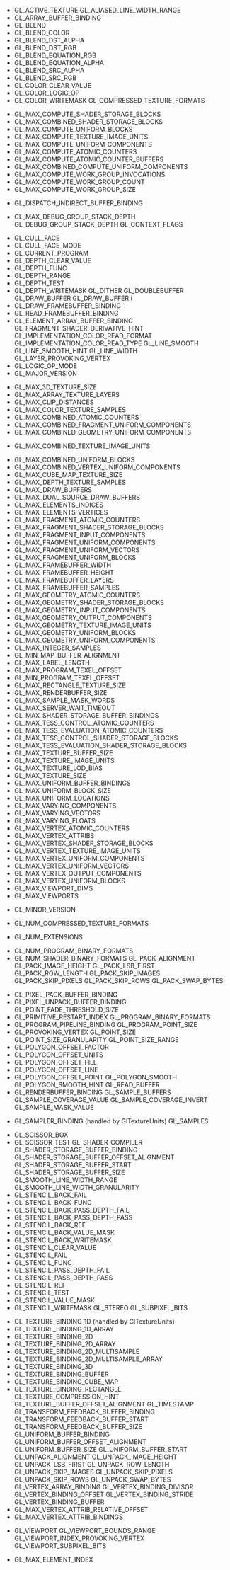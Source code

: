 + GL_ACTIVE_TEXTURE
GL_ALIASED_LINE_WIDTH_RANGE
+ GL_ARRAY_BUFFER_BINDING
+ GL_BLEND
+ GL_BLEND_COLOR
+ GL_BLEND_DST_ALPHA
+ GL_BLEND_DST_RGB
+ GL_BLEND_EQUATION_RGB
+ GL_BLEND_EQUATION_ALPHA
+ GL_BLEND_SRC_ALPHA
+ GL_BLEND_SRC_RGB
+ GL_COLOR_CLEAR_VALUE
+ GL_COLOR_LOGIC_OP
+ GL_COLOR_WRITEMASK
GL_COMPRESSED_TEXTURE_FORMATS
- GL_MAX_COMPUTE_SHADER_STORAGE_BLOCKS
- GL_MAX_COMBINED_SHADER_STORAGE_BLOCKS
- GL_MAX_COMPUTE_UNIFORM_BLOCKS
- GL_MAX_COMPUTE_TEXTURE_IMAGE_UNITS
- GL_MAX_COMPUTE_UNIFORM_COMPONENTS
- GL_MAX_COMPUTE_ATOMIC_COUNTERS
- GL_MAX_COMPUTE_ATOMIC_COUNTER_BUFFERS
- GL_MAX_COMBINED_COMPUTE_UNIFORM_COMPONENTS
- GL_MAX_COMPUTE_WORK_GROUP_INVOCATIONS
- GL_MAX_COMPUTE_WORK_GROUP_COUNT
- GL_MAX_COMPUTE_WORK_GROUP_SIZE
+ GL_DISPATCH_INDIRECT_BUFFER_BINDING
- GL_MAX_DEBUG_GROUP_STACK_DEPTH
GL_DEBUG_GROUP_STACK_DEPTH
GL_CONTEXT_FLAGS
+ GL_CULL_FACE
+ GL_CULL_FACE_MODE
+ GL_CURRENT_PROGRAM
+ GL_DEPTH_CLEAR_VALUE
+ GL_DEPTH_FUNC
+ GL_DEPTH_RANGE
+ GL_DEPTH_TEST
+ GL_DEPTH_WRITEMASK
GL_DITHER
GL_DOUBLEBUFFER
GL_DRAW_BUFFER
GL_DRAW_BUFFER i
+ GL_DRAW_FRAMEBUFFER_BINDING
+ GL_READ_FRAMEBUFFER_BINDING
+ GL_ELEMENT_ARRAY_BUFFER_BINDING
GL_FRAGMENT_SHADER_DERIVATIVE_HINT
GL_IMPLEMENTATION_COLOR_READ_FORMAT
GL_IMPLEMENTATION_COLOR_READ_TYPE
GL_LINE_SMOOTH
GL_LINE_SMOOTH_HINT
GL_LINE_WIDTH
GL_LAYER_PROVOKING_VERTEX
+ GL_LOGIC_OP_MODE
+ GL_MAJOR_VERSION
- GL_MAX_3D_TEXTURE_SIZE
- GL_MAX_ARRAY_TEXTURE_LAYERS
- GL_MAX_CLIP_DISTANCES
- GL_MAX_COLOR_TEXTURE_SAMPLES
- GL_MAX_COMBINED_ATOMIC_COUNTERS
- GL_MAX_COMBINED_FRAGMENT_UNIFORM_COMPONENTS
- GL_MAX_COMBINED_GEOMETRY_UNIFORM_COMPONENTS
+ GL_MAX_COMBINED_TEXTURE_IMAGE_UNITS
- GL_MAX_COMBINED_UNIFORM_BLOCKS
- GL_MAX_COMBINED_VERTEX_UNIFORM_COMPONENTS
- GL_MAX_CUBE_MAP_TEXTURE_SIZE
- GL_MAX_DEPTH_TEXTURE_SAMPLES
- GL_MAX_DRAW_BUFFERS
- GL_MAX_DUAL_SOURCE_DRAW_BUFFERS
- GL_MAX_ELEMENTS_INDICES
- GL_MAX_ELEMENTS_VERTICES
- GL_MAX_FRAGMENT_ATOMIC_COUNTERS
- GL_MAX_FRAGMENT_SHADER_STORAGE_BLOCKS
- GL_MAX_FRAGMENT_INPUT_COMPONENTS
- GL_MAX_FRAGMENT_UNIFORM_COMPONENTS
- GL_MAX_FRAGMENT_UNIFORM_VECTORS
- GL_MAX_FRAGMENT_UNIFORM_BLOCKS
- GL_MAX_FRAMEBUFFER_WIDTH
- GL_MAX_FRAMEBUFFER_HEIGHT
- GL_MAX_FRAMEBUFFER_LAYERS
- GL_MAX_FRAMEBUFFER_SAMPLES
- GL_MAX_GEOMETRY_ATOMIC_COUNTERS
- GL_MAX_GEOMETRY_SHADER_STORAGE_BLOCKS
- GL_MAX_GEOMETRY_INPUT_COMPONENTS
- GL_MAX_GEOMETRY_OUTPUT_COMPONENTS
- GL_MAX_GEOMETRY_TEXTURE_IMAGE_UNITS
- GL_MAX_GEOMETRY_UNIFORM_BLOCKS
- GL_MAX_GEOMETRY_UNIFORM_COMPONENTS
- GL_MAX_INTEGER_SAMPLES
- GL_MIN_MAP_BUFFER_ALIGNMENT
- GL_MAX_LABEL_LENGTH
- GL_MAX_PROGRAM_TEXEL_OFFSET
- GL_MIN_PROGRAM_TEXEL_OFFSET
- GL_MAX_RECTANGLE_TEXTURE_SIZE
- GL_MAX_RENDERBUFFER_SIZE
- GL_MAX_SAMPLE_MASK_WORDS
- GL_MAX_SERVER_WAIT_TIMEOUT
- GL_MAX_SHADER_STORAGE_BUFFER_BINDINGS
- GL_MAX_TESS_CONTROL_ATOMIC_COUNTERS
- GL_MAX_TESS_EVALUATION_ATOMIC_COUNTERS
- GL_MAX_TESS_CONTROL_SHADER_STORAGE_BLOCKS
- GL_MAX_TESS_EVALUATION_SHADER_STORAGE_BLOCKS
- GL_MAX_TEXTURE_BUFFER_SIZE
- GL_MAX_TEXTURE_IMAGE_UNITS
- GL_MAX_TEXTURE_LOD_BIAS
- GL_MAX_TEXTURE_SIZE
- GL_MAX_UNIFORM_BUFFER_BINDINGS
- GL_MAX_UNIFORM_BLOCK_SIZE
- GL_MAX_UNIFORM_LOCATIONS
- GL_MAX_VARYING_COMPONENTS
- GL_MAX_VARYING_VECTORS
- GL_MAX_VARYING_FLOATS
- GL_MAX_VERTEX_ATOMIC_COUNTERS
- GL_MAX_VERTEX_ATTRIBS
- GL_MAX_VERTEX_SHADER_STORAGE_BLOCKS
- GL_MAX_VERTEX_TEXTURE_IMAGE_UNITS
- GL_MAX_VERTEX_UNIFORM_COMPONENTS
- GL_MAX_VERTEX_UNIFORM_VECTORS
- GL_MAX_VERTEX_OUTPUT_COMPONENTS
- GL_MAX_VERTEX_UNIFORM_BLOCKS
- GL_MAX_VIEWPORT_DIMS
- GL_MAX_VIEWPORTS
+ GL_MINOR_VERSION
- GL_NUM_COMPRESSED_TEXTURE_FORMATS
+ GL_NUM_EXTENSIONS
- GL_NUM_PROGRAM_BINARY_FORMATS
- GL_NUM_SHADER_BINARY_FORMATS
GL_PACK_ALIGNMENT
GL_PACK_IMAGE_HEIGHT
GL_PACK_LSB_FIRST
GL_PACK_ROW_LENGTH
GL_PACK_SKIP_IMAGES
GL_PACK_SKIP_PIXELS
GL_PACK_SKIP_ROWS
GL_PACK_SWAP_BYTES
+ GL_PIXEL_PACK_BUFFER_BINDING
+ GL_PIXEL_UNPACK_BUFFER_BINDING
GL_POINT_FADE_THRESHOLD_SIZE
+ GL_PRIMITIVE_RESTART_INDEX
GL_PROGRAM_BINARY_FORMATS
+ GL_PROGRAM_PIPELINE_BINDING
GL_PROGRAM_POINT_SIZE
+ GL_PROVOKING_VERTEX
GL_POINT_SIZE
GL_POINT_SIZE_GRANULARITY
GL_POINT_SIZE_RANGE
+ GL_POLYGON_OFFSET_FACTOR
+ GL_POLYGON_OFFSET_UNITS
+ GL_POLYGON_OFFSET_FILL
+ GL_POLYGON_OFFSET_LINE
+ GL_POLYGON_OFFSET_POINT
GL_POLYGON_SMOOTH
GL_POLYGON_SMOOTH_HINT
GL_READ_BUFFER
+ GL_RENDERBUFFER_BINDING
GL_SAMPLE_BUFFERS
GL_SAMPLE_COVERAGE_VALUE
GL_SAMPLE_COVERAGE_INVERT
GL_SAMPLE_MASK_VALUE
- GL_SAMPLER_BINDING (handled by GlTextureUnits)
GL_SAMPLES
+ GL_SCISSOR_BOX
+ GL_SCISSOR_TEST
GL_SHADER_COMPILER
GL_SHADER_STORAGE_BUFFER_BINDING
GL_SHADER_STORAGE_BUFFER_OFFSET_ALIGNMENT
GL_SHADER_STORAGE_BUFFER_START
GL_SHADER_STORAGE_BUFFER_SIZE
GL_SMOOTH_LINE_WIDTH_RANGE
GL_SMOOTH_LINE_WIDTH_GRANULARITY
+ GL_STENCIL_BACK_FAIL
+ GL_STENCIL_BACK_FUNC
+ GL_STENCIL_BACK_PASS_DEPTH_FAIL
+ GL_STENCIL_BACK_PASS_DEPTH_PASS
+ GL_STENCIL_BACK_REF
+ GL_STENCIL_BACK_VALUE_MASK
+ GL_STENCIL_BACK_WRITEMASK
+ GL_STENCIL_CLEAR_VALUE
+ GL_STENCIL_FAIL
+ GL_STENCIL_FUNC
+ GL_STENCIL_PASS_DEPTH_FAIL
+ GL_STENCIL_PASS_DEPTH_PASS
+ GL_STENCIL_REF
+ GL_STENCIL_TEST
+ GL_STENCIL_VALUE_MASK
+ GL_STENCIL_WRITEMASK
GL_STEREO
GL_SUBPIXEL_BITS
- GL_TEXTURE_BINDING_1D (handled by GlTextureUnits)
- GL_TEXTURE_BINDING_1D_ARRAY
- GL_TEXTURE_BINDING_2D
- GL_TEXTURE_BINDING_2D_ARRAY
- GL_TEXTURE_BINDING_2D_MULTISAMPLE
- GL_TEXTURE_BINDING_2D_MULTISAMPLE_ARRAY
- GL_TEXTURE_BINDING_3D
- GL_TEXTURE_BINDING_BUFFER
- GL_TEXTURE_BINDING_CUBE_MAP
- GL_TEXTURE_BINDING_RECTANGLE
GL_TEXTURE_COMPRESSION_HINT
GL_TEXTURE_BUFFER_OFFSET_ALIGNMENT
GL_TIMESTAMP
GL_TRANSFORM_FEEDBACK_BUFFER_BINDING
GL_TRANSFORM_FEEDBACK_BUFFER_START
GL_TRANSFORM_FEEDBACK_BUFFER_SIZE
GL_UNIFORM_BUFFER_BINDING
GL_UNIFORM_BUFFER_OFFSET_ALIGNMENT
GL_UNIFORM_BUFFER_SIZE
GL_UNIFORM_BUFFER_START
GL_UNPACK_ALIGNMENT
GL_UNPACK_IMAGE_HEIGHT
GL_UNPACK_LSB_FIRST
GL_UNPACK_ROW_LENGTH
GL_UNPACK_SKIP_IMAGES
GL_UNPACK_SKIP_PIXELS
GL_UNPACK_SKIP_ROWS
GL_UNPACK_SWAP_BYTES
GL_VERTEX_ARRAY_BINDING
GL_VERTEX_BINDING_DIVISOR
GL_VERTEX_BINDING_OFFSET
GL_VERTEX_BINDING_STRIDE
GL_VERTEX_BINDING_BUFFER
- GL_MAX_VERTEX_ATTRIB_RELATIVE_OFFSET
- GL_MAX_VERTEX_ATTRIB_BINDINGS
+ GL_VIEWPORT
GL_VIEWPORT_BOUNDS_RANGE
GL_VIEWPORT_INDEX_PROVOKING_VERTEX
GL_VIEWPORT_SUBPIXEL_BITS
- GL_MAX_ELEMENT_INDEX

